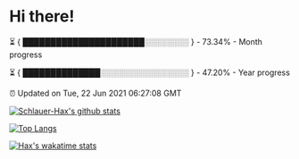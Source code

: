 # Hi there!

⏳ { ██████████████████████░░░░░░░░ } - 73.34% - Month progress

⏳ { ██████████████░░░░░░░░░░░░░░░░ } - 47.20% - Year progress

⏰ Updated on Tue, 22 Jun 2021 06:27:08 GMT


[![Schlauer-Hax's github stats](https://github-readme-stats.vercel.app/api?username=Schlauer-Hax&show_icons=true&theme=dark&count_private=true)](https://github.com/Schlauer-Hax)


[![Top Langs](https://github-readme-stats.vercel.app/api/top-langs/?username=Schlauer-Hax&layout=compact&theme=dark)](https://github.com/Schlauer-Hax?tab=repositories)


[![Hax's wakatime stats](https://github-readme-stats.vercel.app/api/wakatime?username=Hax&theme=dark)](https://wakatime.com/@Hax)

